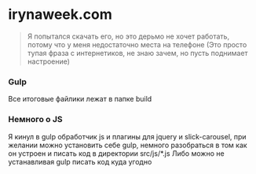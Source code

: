 # irynaweek.com
 > Я попытался скачать его, но это дерьмо не хочет работать, потому что у меня недостаточно места на телефоне
 > (Это просто тупая фраза с интернетиков, не знаю зачем, но пусть поднимает настроение)
### Gulp 
Все итоговые файлики лежат в папке build
### Немного о JS
Я кинул в gulp обработчик js и плагины для jquery и slick-carousel, при желании можно установить себе gulр, 
немного разобраться в том как он устроен и писать код в директории src/js/*.js
Либо можно не устанавливая gulp писать код куда угодно
